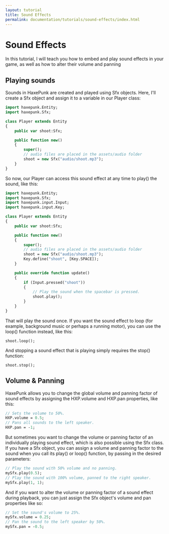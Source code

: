 ```yaml
---
layout: tutorial
title: Sound Effects
permalink: documentation/tutorials/sound-effects/index.html
---
```


# Sound Effects

In this tutorial, I will teach you how to embed and play sound effects in your game, as well as how to alter their volume and panning

## Playing sounds

Sounds in HaxePunk are created and played using Sfx objects. Here, I'll create a Sfx object and assign it to a variable in our Player class:

```haxe
import haxepunk.Entity;
import haxepunk.Sfx;

class Player extends Entity
{
	public var shoot:Sfx;

	public function new()
	{
		super();
		// audio files are placed in the assets/audio folder
		shoot = new Sfx("audio/shoot.mp3");
	}
}
```

So now, our Player can access this sound effect at any time to play() the sound, like this:

```haxe
import haxepunk.Entity;
import haxepunk.Sfx;
import haxepunk.input.Input;
import haxepunk.input.Key;

class Player extends Entity
{
	public var shoot:Sfx;

	public function new()
	{
		super();
		// audio files are placed in the assets/audio folder
		shoot = new Sfx("audio/shoot.mp3");
		Key.define("shoot", [Key.SPACE]);
	}

	public override function update()
	{
		if (Input.pressed("shoot"))
		{
			// Play the sound when the spacebar is pressed.
			shoot.play();
		}
	}
}
```

That will play the sound once. If you want the sound effect to loop (for example, background music or perhaps a running motor), you can use the loop() function instead, like this:

```
shoot.loop();
```

And stopping a sound effect that is playing simply requires the stop() function:

```
shoot.stop();
```

## Volume & Panning

HaxePunk allows you to change the global volume and panning factor of sound effects by assigning the HXP.volume and HXP.pan properties, like this:

```haxe
// Sets the volume to 50%.
HXP.volume = 0.5;
// Pans all sounds to the left speaker.
HXP.pan = -1;
```

But sometimes you want to change the volume or panning factor of an individually playing sound effect, which is also possible using the Sfx class. If you have a Sfx object, you can assign a volume and panning factor to the sound when you call its play() or loop() function, by passing in the desired parameters:

```haxe
// Play the sound with 50% volume and no panning.
mySfx.play(0.5);
// Play the sound with 100% volume, panned to the right speaker.
mySfx.play(1, 1);
```

And if you want to alter the volume or panning factor of a sound effect during playback, you can just assign the Sfx object's volume and pan properties like so:

```haxe
// Set the sound's volume to 25%.
mySfx.volume = 0.25;
// Pan the sound to the left speaker by 50%.
mySfx.pan = -0.5;
```
